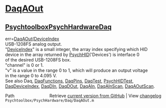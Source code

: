 # [DaqAOut](DaqAOut)
## [Psychtoolbox](Psychtoolbox)[PsychHardware](PsychHardware)[Daq](Daq)

err=[DaqAOut](DaqAOut)[(DeviceIndex]((DeviceIndex),channel,v)  
USB-1208FS analog output.  
"[DeviceIndex](DeviceIndex)" is a small integer, the array index specifying which HID  
      device in the array returned by [PsychHID](PsychHID)('Devices') is interface 0  
      of the desired USB-1208FS box.  
"channel" is 0 or 1.  
"v" is a value in the range 0 to 1, which will produce an output voltage  
      in the range 0 to 4.095 V.  
See also Daq, [DaqFunctions](DaqFunctions), [DaqPins](DaqPins), [DaqTest](DaqTest), [PsychHIDTest](PsychHIDTest),  
[DaqDeviceIndex](DaqDeviceIndex), [DaqDIn](DaqDIn), [DaqDOut](DaqDOut), [DaqAIn](DaqAIn), [DaqAInScan](DaqAInScan), [DaqAOutScan](DaqAOutScan).  




<div class="code_header" style="text-align:right;">
  <span style="float:left;">Path&nbsp;&nbsp;</span> <span class="counter">Retrieve <a href=
  "https://raw.github.com/Psychtoolbox-3/Psychtoolbox-3/beta/Psychtoolbox/PsychHardware/Daq/DaqAOut.m">current version from GitHub</a> | View <a href=
  "https://github.com/Psychtoolbox-3/Psychtoolbox-3/commits/beta/Psychtoolbox/PsychHardware/Daq/DaqAOut.m">changelog</a></span>
</div>
<div class="code">
  <code>Psychtoolbox/PsychHardware/Daq/DaqAOut.m</code>
</div>

